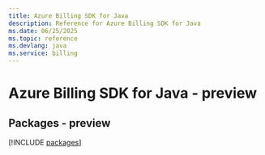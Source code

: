 ```yaml
---
title: Azure Billing SDK for Java
description: Reference for Azure Billing SDK for Java
ms.date: 06/25/2025
ms.topic: reference
ms.devlang: java
ms.service: billing
---
```

# Azure Billing SDK for Java - preview
## Packages - preview
[!INCLUDE [packages](billing-index.md)]